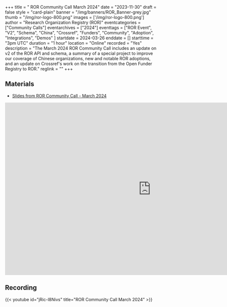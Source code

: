+++
title = " ROR Community Call March 2024" 
date = "2023-11-30" 
draft = false 
style = "card-plain" 
banner = "/img/banners/ROR_Banner-grey.jpg" 
thumb = "/img/ror-logo-800.png" 
images = ['/img/ror-logo-800.png']
author = "Research Organization Registry (ROR)" 
eventcategories = ["Community Calls"]
eventarchives = ["2024"]
eventtags = ["ROR Event", "V2", "Schema", "China", "Crossref", "Funders", "Community", "Adoption", "Integrations", "Demos" ]
startdate = 2024-03-26
enddate = []
starttime = "3pm UTC"
duration = "1 hour"
location = "Online"
recorded = "Yes"
description = "The March 2024 ROR Community Call includes an update on v2 of the ROR API and schema, a summary of a special project to improve our coverage of Chinese organizations, new and notable ROR adoptions, and an update on Crossref's work on the transition from the Open Funder Registry to ROR."
reglink = ""
+++


## Materials

- [Slides from ROR Community Call - March 2024](https://docs.google.com/presentation/d/e/2PACX-1vSClPfLD6RFUZygywgTK0r_2MsfKV2lebKfZzvtEuCae2P-OpLSkcoiVaV9J4yJ-9afDjonYaeUPSRs/pub?start=false&loop=false&delayms=3000)

<iframe src="https://docs.google.com/presentation/d/e/2PACX-1vSClPfLD6RFUZygywgTK0r_2MsfKV2lebKfZzvtEuCae2P-OpLSkcoiVaV9J4yJ-9afDjonYaeUPSRs/embed?start=false&loop=false&delayms=3000" frameborder="0" width="960" height="569" allowfullscreen="true" mozallowfullscreen="true" webkitallowfullscreen="true"></iframe>

## Recording 

{{< youtube id="jRic-l8Nivs" title="ROR Community Call March 2024" >}}
